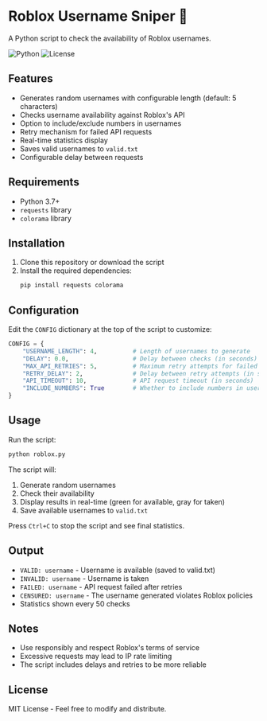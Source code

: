 # Roblox Username Sniper 🎯

A Python script to check the availability of Roblox usernames.

![Python](https://img.shields.io/badge/Python-3.7+-blue.svg)
![License](https://img.shields.io/badge/License-MIT-green.svg)

## Features

- Generates random usernames with configurable length (default: 5 characters)
- Checks username availability against Roblox's API
- Option to include/exclude numbers in usernames
- Retry mechanism for failed API requests
- Real-time statistics display
- Saves valid usernames to `valid.txt`
- Configurable delay between requests

## Requirements

- Python 3.7+
- `requests` library
- `colorama` library

## Installation

1. Clone this repository or download the script
2. Install the required dependencies:
   ```bash
   pip install requests colorama
   ```

## Configuration

Edit the `CONFIG` dictionary at the top of the script to customize:

```python
CONFIG = {
    "USERNAME_LENGTH": 4,          # Length of usernames to generate
    "DELAY": 0.0,                  # Delay between checks (in seconds)
    "MAX_API_RETRIES": 5,          # Maximum retry attempts for failed API calls
    "RETRY_DELAY": 2,              # Delay between retry attempts (in seconds)
    "API_TIMEOUT": 10,             # API request timeout (in seconds)
    "INCLUDE_NUMBERS": True        # Whether to include numbers in usernames
}
```

## Usage

Run the script:
```bash
python roblox.py
```

The script will:
1. Generate random usernames
2. Check their availability
3. Display results in real-time (green for available, gray for taken)
4. Save available usernames to `valid.txt`

Press `Ctrl+C` to stop the script and see final statistics.

## Output

- `VALID: username` - Username is available (saved to valid.txt)
- `INVALID: username` - Username is taken
- `FAILED: username` - API request failed after retries
- `CENSURED: username` - The username generated violates Roblox policies
- Statistics shown every 50 checks

## Notes

- Use responsibly and respect Roblox's terms of service
- Excessive requests may lead to IP rate limiting
- The script includes delays and retries to be more reliable

## License

MIT License - Feel free to modify and distribute.
